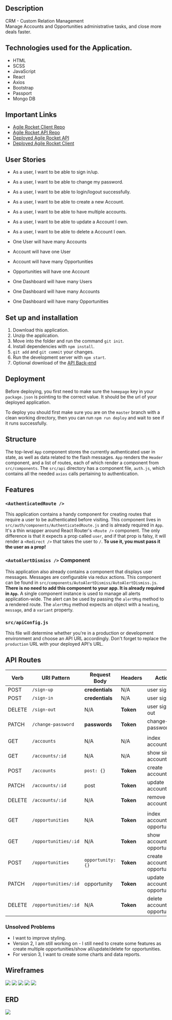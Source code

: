 ## Description
CRM - Custom Relation Management 
<br>
Manage Accounts and Opportunities administrative tasks, and close more deals faster.

## Technologies used for the Application.
- HTML
- SCSS
- JavaScript
- React
- Axios
- Bootstrap
- Passport
- Mongo DB



## Important Links

- [Agile Rocket Client Repo](https://github.com/thiagobardini/agile-rocket-client)
- [Agile Rocket API Repo](https://github.com/thiagobardini/agile-rocket-api)
- [Deployed Agile Rocket API](https://mysterious-sierra-58663.herokuapp.com/)
- [Deployed Agile Rocket Client](https://thiagobardini.github.io/agile-rocket-client/#/)

## User Stories
- As a user, I want to be able to sign in/up.
- As a user, I want to be able to change my password.
- As a user, I want to be able to login/logout successfully.
- As a user, I want to be able to create a new Account.
- As a user, I want to be able to have multiple accounts.
- As a user, I want to be able to update a Account I own.
- As a user, I want to be able to delete a Account I own.

- One User will have many Accounts
- Account will have one User
- Account will have many Opportunities
- Opportunities will have one Account
- One Dashboard will have many Users
- One Dashboard will have many Accounts
- One Dashboard will have many Opportunities

## Set up and installation
1. Download this application.
2. Unzip the application.
3. Move into the folder and run the command `git init`.
4. Install dependencies with `npm install`.
5. `git add` and `git commit` your changes.
6. Run the development server with `npm start`.
7. Optional download of the  [API Back-end](https://github.com/thiagobardini/agile-rocket-api "API Back-end JobLogger")

## Deployment

Before deploying, you first need to make sure the  `homepage`  key in your  `package.json`  is pointing to the correct value. It should be the url of your deployed application.

To deploy you should first make sure you are on the  `master`  branch with a clean working directory, then you can run  `npm run deploy`  and wait to see if it runs successfully.

## Structure

The top-level  `App`  component stores the currently authenticated user in state, as well as data related to the flash messages.  `App`  renders the  `Header`  component, and a list of routes, each of which render a component from  `src/components`. The  `src/api`  directory has a component file,  `auth.js`, which contains all the needed  `axios`  calls pertaining to authentication.

## Features

### `<AuthenticatedRoute />`
This application contains a handy component for creating routes that require a
user to be authenticated before visiting. This component lives in
`src/auth/components/AuthenticatedRoute.js` and is already required in `App`.
It's a thin wrapper around React Router's `<Route />` component. The only
difference is that it expects a prop called `user`, and if that prop is falsy,
it will render a `<Redirect />` that takes the user to `/`. **To use
it, you must pass it the user as a prop!**

### `<AutoAlertDismiss />` Component

This application also already contains a component that displays user messages.
Messages are configurable via redux actions.  This component can be found in
`src/components/AutoAlertDismiss/AutoAlertDismiss.js`. **There is no need to add
this component to your app. It is already required in `App`.**  A single
component instance is used to manage all alerts application-wide. The alert can be used by passing the `alertMsg` method to a rendered route.  The `alertMsg` method expects an object with a `heading`, `message`, and a `variant` property.

### `src/apiConfig.js`

This file will determine whether you're in a production or development
environment and choose an API URL accordingly. Don't forget to replace the
`production` URL with your deployed API's URL.

## API Routes
| Verb   | URI Pattern        | Request Body      | Headers   | Action              |
|--------|--------------------|-------------------|-----------|---------------------|
| POST   | `/sign-up`         | **credentials**   | N/A       | user sign-up        |
| POST   | `/sign-in`         | **credentials**   | N/A       | user sign-in        |
| DELETE | `/sign-out`        | N/A               | **Token** | user sign-out       |
| PATCH  | `/change-password` | **passwords**     | **Token** | change-password     |
|        |                    |                   |           |                     |
| GET    | `/accounts`           | N/A               | N/A       | index accounts         |
| GET    | `/accounts/:id`       | N/A               | N/A       | show single account    |
| POST   | `/accounts`           | `post: {}`        | **Token** | create account         |
| PATCH  | `/accounts/:id`       | post              | **Token** | update account         |
| DELETE | `/accounts/:id`       | N/A               | **Token** | remove account         |
|        |                    |                   |           |                     |
| GET    | `/opportunities`        | N/A               | **Token** | index account opportunities |
| GET    | `/opportunities/:id`    | N/A               | **Token** | show account opportunity   |
| POST   | `/opportunities`        | `opportunity: {}`     | **Token** | create account opportunity |
| PATCH  | `/opportunities/:id`    | opportunity           | **Token** | update account opportunity |
| DELETE | `/opportunities/:id`    | N/A               | **Token** | delete account opportunity |

### Unsolved Problems
- I want to improve styling.
- Version 2, I am still working on - I still need to create some features as create multiple opportunities/show all/update/delete for opportunities.
- For version 3, I want to create some charts and data reports.


## Wireframes
![](https://i.imgur.com/7YSv902.png)
![](https://i.imgur.com/SfQ5aC1.png)
![](https://i.imgur.com/OjVbpjq.png)
![](https://i.imgur.com/o1rPn0T.png)
![](https://i.imgur.com/T2hMBFZ.png)
## ERD
![](https://i.imgur.com/NqYzWFc.png)
